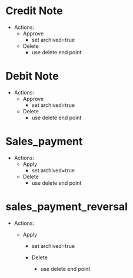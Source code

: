 # Credit Note

- Actions:
  - Approve
    - set archived=true
  - Delete
    - use delete end point

# Debit Note

- Actions:
  - Approve
    - set archived=true
  - Delete
    - use delete end point

# Sales_payment

- Actions:
  - Apply
    - set archived=true
  - Delete
    - use delete end point

# sales_payment_reversal

- Actions:

  - Apply

    - set archived=true

    - Delete
      - use delete end point
